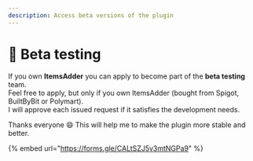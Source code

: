 ```yaml
---
description: Access beta versions of the plugin
---
```


# 🧪 Beta testing

If you own **ItemsAdder** you can apply to become part of the **beta testing** team.\
Feel free to apply, but only if you own ItemsAdder (bought from Spigot, BuiltByBit or Polymart).\
I will approve each issued request if it satisfies the development needs.

Thanks everyone :smile: This will help me to make the plugin more stable and better.

{% embed url="https://forms.gle/CALtSZJ5v3mtNGPa9" %}
